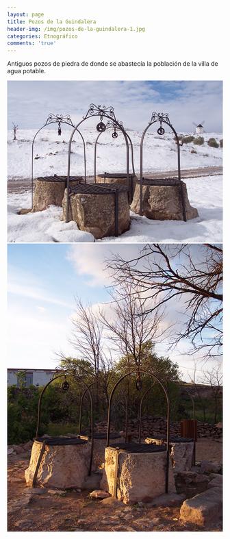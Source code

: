 ```yaml
---
layout: page
title: Pozos de la Guindalera
header-img: /img/pozos-de-la-guindalera-1.jpg
categories: Etnográfico
comments: 'true'
---
```



Antiguos pozos de piedra de donde se abastecía la población de la villa de agua potable.

<div class="photos">
<img src="/img/pozos-de-la-guindalera-1.jpg" alt="Pozos de la Guindalera">
<img src="/img/pozos-de-la-guindalera-2.jpg" alt="Pozos de la Guindalera">
</div>
